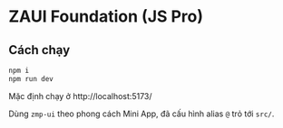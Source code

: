 # ZAUI Foundation (JS Pro)

## Cách chạy
```bash
npm i
npm run dev
```

Mặc định chạy ở http://localhost:5173/

Dùng `zmp-ui` theo phong cách Mini App, đã cấu hình alias `@` trỏ tới `src/`.

